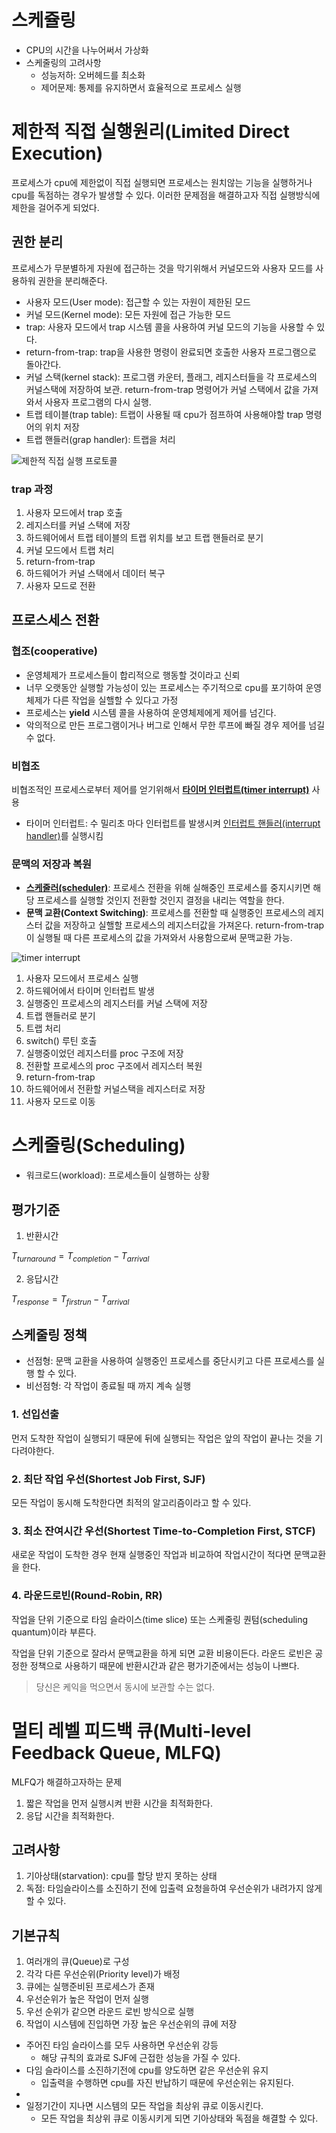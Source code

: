 # 스케쥴링
- CPU의 시간을 나누어써서 가상화
- 스케줄링의 고려사항
  - 성능저하: 오버헤드를 최소화
  - 제어문제: 통제를 유지하면서 효율적으로 프로세스 실행
# 제한적 직접 실행원리(Limited Direct Execution)
프로세스가 cpu에 제한없이 직접 실행되면 프로세스는 원치않는 기능을 실행하거나 cpu를 독점하는 경우가 발생할 수 있다. 이러한 문제점을 해결하고자 직접 실행방식에 제한을 걸어주게 되었다.
## 권한 분리
프로세스가 무분별하게 자원에 접근하는 것을 막기위해서 커널모드와 사용자 모드를 사용하워 권한을 분리해준다.
- 사용자 모드(User mode): 접근할 수 있는 자원이 제한된 모드
- 커널 모드(Kernel mode): 모든 자원에 접근 가능한 모드
- trap: 사용자 모드에서 trap 시스템 콜을 사용하여 커널 모드의 기능을 사용할 수 있다.
- return-from-trap: trap을 사용한 명령이 완료되면 호출한 사용자 프로그램으로 돌아간다.
- 커널 스택(kernel stack): 프로그램 카운터, 플래그, 레지스터들을 각 프로세스의 커널스택에 저장하여 보관. return-from-trap 명령어가 커널 스택에서 값을 가져와서 사용자 프로그램의 다시 실행.
- 트랩 테이블(trap table): 트랩이 사용될 때 cpu가 점프하여 사용해야할 trap 명령어의 위치 저장
- 트랩 핸들러(grap handler): 트랩을 처리

![제한적 직접 실행 프로토콜](./aseet/제한적%20직접%20실행%20프로토콜-진호.jpeg)
### trap 과정
1. 사용자 모드에서 trap 호출
2. 레지스터를 커널 스택에 저장
3. 하드웨어에서 트랩 테이블의 트랩 위치를 보고 트랩 핸들러로 분기
4. 커널 모드에서 트랩 처리
5. return-from-trap
6. 하드웨어가 커널 스택에서 데이터 복구
7. 사용자 모드로 전환

## 프로스세스 전환
### 협조(cooperative)
- 운영체제가 프로세스들이 합리적으로 행동할 것이라고 신뢰
- 너무 오랫동안 실행할 가능성이 있는 프로세스는 주기적으로 cpu를 포기하여 운영체제가 다른 작업을 실핼할 수 있다고 가정
- 프로세스는 **yield** 시스템 콜을 사용하여 운영체제에게 제어를 넘긴다.
- 악의적으로 만든 프로그램이거나 버그로 인해서 무한 루프에 빠질 경우 제어를 넘길 수 없다.
### 비협조
비협조적인 프로세스로부터 제어를 얻기위해서 **<u>타이머 인터럽트(timer interrupt)</u>** 사용
- 타이머 인터럽트: 수 밀리초 마다 인터럽트를 발생시켜 <u>인터럽트 핸들러(interrupt handler)</u>를 실행시킴
### 문맥의 저장과 복원
- <u>**스케줄러(scheduler)**</u>: 프로세스 전환을 위해 실해중인 프로세스를 중지시키면 해당 프로세스를 실행할 것인지 전환할 것인지 결정을 내리는 역할을 한다.
- **문맥 교환(Context Switching)**: 프로세스를 전환할 때 실행중인 프로세스의 레지스터 값을 저장하고 실핼할 프로세스의 레지스터값을 가져온다. return-from-trap이 실행될 때 다른 프로세스의 값을 가져와서 사용함으로써 문맥교환 가능.
  
![timer interrupt](aseet/타이머%20인터럽트-진호.jpeg)

1. 사용자 모드에서 프로세스 실행
2. 하드웨어에서 타이머 인터럽트 발생
3. 실행중인 프로세스의 레지스터를 커널 스택에 저장
4. 트랩 핸들러로 분기
5. 트랩 처리
6. switch() 루틴 호출
7. 실행중이었던 레지스터를 proc 구조에 저장
8. 전환할 프로세스의 proc 구조에서 레지스터 복원
9. return-from-trap
10. 하드웨어에서 전환할 커널스택을 레지스터로 저장
11. 사용자 모드로 이동

# 스케줄링(Scheduling)
- 워크로드(workload): 프로세스들이 실행하는 상황
## 평가기준
1. 반환시간
   
$T_{turnaround}=T_{completion}-T_{arrival}$

2. 응답시간

$T_{response}=T_{firstrun}-T_{arrival}$
## 스케줄링 정책
- 선점형: 문맥 교환을 사용하여 실행중인 프로세스를 중단시키고 다른 프로세스를 실행 할 수 있다.
- 비선점형: 각 작업이 종료될 때 까지 계속 실행
### 1. 선입선출
먼저 도착한 작업이 실행되기 때문에 뒤에 실행되는 작업은 앞의 작업이 끝나는 것을 기다려야한다.
### 2. 최단 작업 우선(Shortest Job First, SJF)
모든 작업이 동시해 도착한다면 최적의 알고리즘이라고 할 수 있다.
### 3. 최소 잔여시간 우선(Shortest Time-to-Completion First, STCF)
새로운 작업이 도착한 경우 현재 실행중인 작업과 비교하여 작업시간이 적다면 문맥교환을 한다.
### 4. 라운드로빈(Round-Robin, RR)
작업을 단위 기준으로 타임 슬라이스(time slice) 또는 스케줄링 퀀텀(scheduling quantum)이라 부른다. 

작업을 단위 기준으로 잘라서 문맥교환을 하게 되면 교환 비용이든다. 라운드 로빈은 공정한 정책으로 사용하기 때문에 반환시간과 같은 평가기준에서는 성능이 나쁘다. 
> 당신은 케익을 먹으면서 동시에 보관할 수는 없다.

# 멀티 레벨 피드백 큐(Multi-level Feedback Queue, MLFQ)
MLFQ가 해결하고자하는 문제
1. 짧은 작업을 먼저 실행시켜 반환 시간을 최적화한다.
2. 응답 시간을 최적화한다.

## 고려사항
1. 기아상태(starvation): cpu를 할당 받지 못하는 상태
2. 독점: 타임슬라이스를 소진하기 전에 입출력 요청을하여 우선순위가 내려가지 않게 할 수 있다.
   
## 기본규칙
1. 여러개의 큐(Queue)로 구성
2. 각각 다른 우선순위(Priority level)가 배정
3. 큐에는 실행준비된 프로세스가 존재
4. 우선순위가 높은 작업이 먼저 실행
5. 우선 순위가 같으면 라운드 로빈 방식으로 실행
6. 작업이 시스템에 진입하면 가장 높은 우선순위의 큐에 저장
- 주어진 타임 슬라이스를 모두 사용하면 우선순위 강등
  - 해당 규칙의 효과로 SJF에 근접한 성능을 가질 수 있다.
- 다임 슬라이스를 소진하기전에 cpu를 양도하면 같은 우선순위 유지
  - 입출력을 수행하면 cpu를 자진 반납하기 때문에 우선순위는 유지된다.
- 
- 일정기간이 지나면 시스템의 모든 작업을 최상위 큐로 이동시킨다.
  - 모든 작업을 최상위 큐로 이동시키게 되면 기아상태와 독점을 해결할 수 있다.
